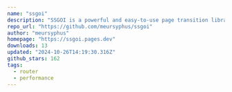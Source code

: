 ```yaml
---
name: "ssgoi"
description: "SSGOI is a powerful and easy-to-use page transition library for Svelte and SvelteKit applications."
repo_url: "https://github.com/meursyphus/ssgoi"
author: "meursyphus"
homepage: "https://ssgoi.pages.dev"
downloads: 13
updated: "2024-10-26T14:19:30.316Z"
github_stars: 162
tags: 
  - router
  - performance
---
```

